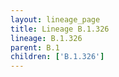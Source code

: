 ```yaml
---
layout: lineage_page
title: Lineage B.1.326
lineage: B.1.326
parent: B.1
children: ['B.1.326']
---
```

